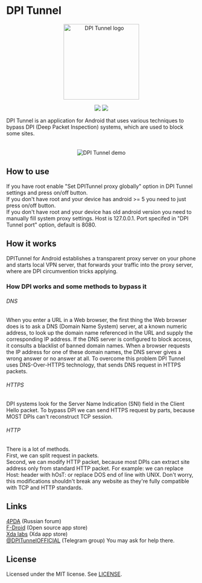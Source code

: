 # DPI Tunnel
<p align="center">
    <img src="assets/logo.png" alt="DPI Tunnel logo" width="200">
</p>
<p align="center">
    <img src="https://img.shields.io/github/license/zhenyolka/DPITunnel.svg?color=ff6f00&style=flat-square?cacheSeconds=3600"> 
    <img src="https://img.shields.io/github/repo-size/zhenyolka/DPITunnel.svg?color=ff6f00&style=flat-square?cacheSeconds=3600">
</p>

DPI Tunnel is an application for Android that uses various techniques to bypass DPI (Deep Packet Inspection) systems, which are used to block some sites.

<p align="center">
    <img src="assets/demo.gif" alt="DPI Tunnel demo" style="margin-top: 20px;">
</p>

## How to use

If you have root enable "Set DPITunnel proxy globally" option in DPI Tunnel settings and press on/off button.\
If you don't have root and your device has android >= 5 you need to just press on/off button.\
If you don't have root and your device has old android version you need to manually fill system proxy settings. Host is 127.0.0.1. Port specifed in "DPI Tunnel port" option, default is 8080.

## How it works

DPITunnel for Android establishes a transparent proxy server on your phone and starts local VPN server, that forwards your traffic into the proxy server, where are DPI circumvention tricks applying.

### How DPI works and some methods to bypass it

###### DNS

When you enter a URL in a Web browser, the first thing the Web browser does is to ask a DNS (Domain Name System) server, at a known numeric address, to look up the domain name referenced in the URL and supply the corresponding IP address.
If the DNS server is configured to block access, it consults a blacklist of banned domain names. When a browser requests the IP address for one of these domain names, the DNS server gives a wrong answer or no answer at all.
To overcome this problem DPI Tunnel uses DNS-Over-HTTPS technology, that sends DNS request in HTTPS packets.

###### HTTPS

DPI systems look for the Server Name Indication (SNI) field in the Client Hello packet.
To bypass DPI we can send HTTPS request by parts, because MOST DPIs can't reconstruct TCP session.

###### HTTP

There is a lot of methods.\
First, we can split request in packets.\
Second, we can modify HTTP packet, because most DPIs can extract site address only from standard HTTP packet. For example: we can replace Host: header with hOsT: or replace DOS end of line with UNIX. Don't worry, this modifications shouldn't break any website as they're fully compatible with TCP and HTTP standards.

## Links
[4PDA](https://4pda.ru/forum/index.php?showtopic=981039) (Russian forum)\
[F-Droid](https://f-droid.org/en/packages/ru.evgeniy.dpitunnel) (Open source app store)\
[Xda labs](https://labs.xda-developers.com/store/app/ru.evgeniy.dpitunnel) (Xda app store)\
[@DPITunnelOFFICIAL](https://t.me/DPITunnelOFFICIAL) (Telegram group) You may ask for help there.

## License

Licensed under the MIT license. See [LICENSE](https://github.com/zhenyolka/DPITunnel/blob/master/LICENSE "LICENSE").
